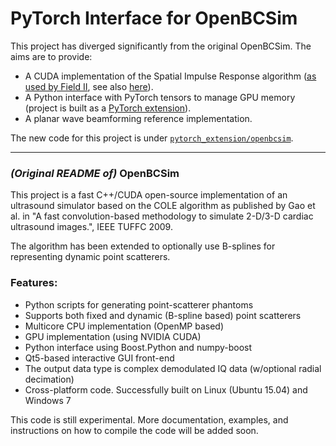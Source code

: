 # PyTorch Interface for OpenBCSim
This project has diverged significantly from the original OpenBCSim. The aims are to provide:
 - A CUDA implementation of the Spatial Impulse Response algorithm ([as used by Field II](https://field-ii.dk/?background.html), see also [here](https://field-ii.dk/documents/jaj_springer_2002.pdf)).
 - A Python interface with PyTorch tensors to manage GPU memory (project is built as a [PyTorch extension](https://pytorch.org/tutorials/advanced/cpp_extension.html)).
 - A planar wave beamforming reference implementation.

The new code for this project is under [`pytorch_extension/openbcsim`](pytorch_extension/openbcsim).

---

### _(Original README of)_ OpenBCSim
This project is a fast C++/CUDA open-source implementation of an ultrasound simulator based on the COLE algorithm as published by Gao et al. in "A fast convolution-based methodology to simulate
2-D/3-D cardiac ultrasound images.", IEEE TUFFC 2009.

The algorithm has been extended to optionally use B-splines for representing dynamic point scatterers.
### Features:
- Python scripts for generating point-scatterer phantoms
- Supports both fixed and dynamic (B-spline based) point scatterers
- Multicore CPU implementation (OpenMP based)
- GPU implementation (using NVIDIA CUDA)
- Python interface using Boost.Python and numpy-boost
- Qt5-based interactive GUI front-end
- The output data type is complex demodulated IQ data (w/optional radial decimation)
- Cross-platform code. Successfully built on Linux (Ubuntu 15.04) and Windows 7

This code is still experimental. More documentation, examples, and instructions on how to compile the code will be added soon.

